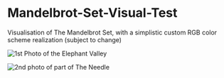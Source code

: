 # Mandelbrot-Set-Visual-Test
Visualisation of The Mandelbrot Set, with a simplistic custom RGB color scheme realization (subject to change)

![1st Photo of the Elephant Valley](https://downloader.disk.yandex.ru/preview/13e61767f610a399ec531e0ec57195d2f337a62e43dd12fdb4da9b264dd7d14d/5e458f11/6sI3e5Cyd-onhGkME0O-oqAXILhbj3Djnh6KTh4mg_qViGlhE6LqE5HJLsSp9JfLd-7KSjNrE3Kto5U7lyAgpw==?uid=0&filename=2020-02-13_16-55-47.png&disposition=inline&hash=&limit=0&content_type=image%2Fpng&tknv=v2&owner_uid=22043916&size=2048x2048)

![2nd photo of part of The Needle](https://downloader.disk.yandex.ru/preview/44a18d97afcd6bf6e514be94596000205f45284f0c8f9ae57dc194bcdfcd4b0c/5e45e728/Mv2TlBXOkbklTHDdvAhd5k5dM1kuPPRtio3AP2lht2Tl-mOYgTCByUbt9XiDdCfQfGhr9U6XWtaf--8EYG2x2g==?uid=0&filename=2020-02-13_23-15-49.png&disposition=inline&hash=&limit=0&content_type=image%2Fpng&tknv=v2&owner_uid=22043916&size=2048x2048)
